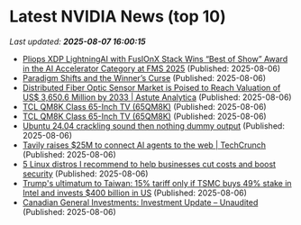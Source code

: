 # Latest NVIDIA News (top 10)
_Last updated: **2025-08-07 16:00:15**_

- [Pliops XDP LightningAI with FusIOnX Stack Wins “Best of Show” Award in the AI Accelerator Category at FMS 2025](https://www.globenewswire.com/news-release/2025/08/06/3128502/0/en/Pliops-XDP-LightningAI-with-FusIOnX-Stack-Wins-Best-of-Show-Award-in-the-AI-Accelerator-Category-at-FMS-2025.html) (Published: 2025-08-06)
- [Paradigm Shifts and the Winner’s Curse](https://stratechery.com/2025/paradigm-shifts-and-the-winners-curse/) (Published: 2025-08-06)
- [Distributed Fiber Optic Sensor Market is Poised to Reach Valuation of US$ 3,650.6 Million by 2033 | Astute Analytica](https://www.globenewswire.com/news-release/2025/08/06/3128489/0/en/Distributed-Fiber-Optic-Sensor-Market-is-Poised-to-Reach-Valuation-of-US-3-650-6-Million-by-2033-Astute-Analytica.html) (Published: 2025-08-06)
- [TCL QM8K Class 65-Inch TV (65QM8K)](https://uk.pcmag.com/tvs/159443/tcl-qm8k-class-65-inch-tv-65qm8k) (Published: 2025-08-06)
- [TCL QM8K Class 65-Inch TV (65QM8K)](https://me.pcmag.com/en/tvs/31552/tcl-qm8k-class-65-inch-tv-65qm8k) (Published: 2025-08-06)
- [Ubuntu 24.04 crackling sound then nothing dummy output](https://askubuntu.com/questions/1554143/ubuntu-24-04-crackling-sound-then-nothing-dummy-output) (Published: 2025-08-06)
- [Tavily raises $25M to connect AI agents to the web | TechCrunch](https://techcrunch.com/2025/08/06/tavily-raises-25m-to-connect-ai-agents-to-the-web/) (Published: 2025-08-06)
- [5 Linux distros I recommend to help businesses cut costs and boost security](https://www.zdnet.com/article/5-linux-distros-i-recommend-to-help-businesses-cut-costs-and-boost-security/) (Published: 2025-08-06)
- [Trump's ultimatum to Taiwan: 15% tariff only if TSMC buys 49% stake in Intel and invests $400 billion in US](https://economictimes.indiatimes.com/news/international/us/taiwan-us-tariff-latest-updates-trumps-ultimatum-to-taiwan-15-tariff-only-if-tsmc-buys-49-stake-in-intel-and-invests-400-billion-in-us/articleshow/123144273.cms) (Published: 2025-08-06)
- [Canadian General Investments: Investment Update – Unaudited](https://financialpost.com/globe-newswire/canadian-general-investments-investment-update-unaudited-61) (Published: 2025-08-06)
